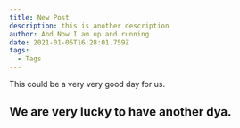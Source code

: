 ```yaml
---
title: New Post
description: this is another description
author: And Now I am up and running
date: 2021-01-05T16:28:01.759Z
tags:
  - Tags
---
```

This could be a very very good day for us.  

## We are very lucky to have another dya. 